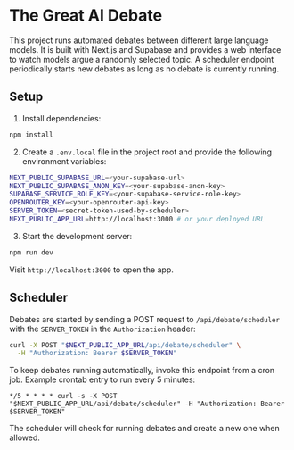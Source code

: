 # The Great AI Debate

This project runs automated debates between different large language models. It is built with Next.js and Supabase and provides a web interface to watch models argue a randomly selected topic. A scheduler endpoint periodically starts new debates as long as no debate is currently running.

## Setup

1. Install dependencies:

```bash
npm install
```

2. Create a `.env.local` file in the project root and provide the following environment variables:

```bash
NEXT_PUBLIC_SUPABASE_URL=<your-supabase-url>
NEXT_PUBLIC_SUPABASE_ANON_KEY=<your-supabase-anon-key>
SUPABASE_SERVICE_ROLE_KEY=<your-supabase-service-role-key>
OPENROUTER_KEY=<your-openrouter-api-key>
SERVER_TOKEN=<secret-token-used-by-scheduler>
NEXT_PUBLIC_APP_URL=http://localhost:3000 # or your deployed URL
```

3. Start the development server:

```bash
npm run dev
```

Visit `http://localhost:3000` to open the app.

## Scheduler

Debates are started by sending a POST request to `/api/debate/scheduler` with the `SERVER_TOKEN` in the `Authorization` header:

```bash
curl -X POST "$NEXT_PUBLIC_APP_URL/api/debate/scheduler" \
  -H "Authorization: Bearer $SERVER_TOKEN"
```

To keep debates running automatically, invoke this endpoint from a cron job. Example crontab entry to run every 5 minutes:

```
*/5 * * * * curl -s -X POST "$NEXT_PUBLIC_APP_URL/api/debate/scheduler" -H "Authorization: Bearer $SERVER_TOKEN"
```

The scheduler will check for running debates and create a new one when allowed.
